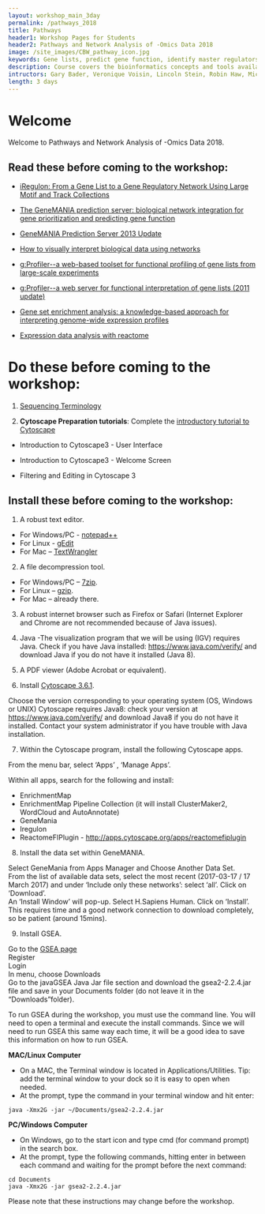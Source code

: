 ```yaml
---
layout: workshop_main_3day
permalink: /pathways_2018
title: Pathways
header1: Workshop Pages for Students
header2: Pathways and Network Analysis of -Omics Data 2018
image: /site_images/CBW_pathway_icon.jpg
keywords: Gene lists, predict gene function, identify master regulators
description: Course covers the bioinformatics concepts and tools available for interpreting a gene list using pathway and network information. 
intructors: Gary Bader, Veronique Voisin, Lincoln Stein, Robin Haw, Micheal Hoffman
length: 3 days
---
```

# Welcome <a id="welcome"></a>

Welcome to Pathways and Network Analysis of -Omics Data 2018.  

## Read these before coming to the workshop:

* [iRegulon: From a Gene List to a Gene Regulatory Network Using Large Motif and Track Collections](http://www.ncbi.nlm.nih.gov/pubmed/25058159)
  
* [The GeneMANIA prediction server: biological network integration for gene prioritization and predicting gene function](http://www.ncbi.nlm.nih.gov/pubmed/20576703)
  
* [GeneMANIA Prediction Server 2013 Update](http://www.ncbi.nlm.nih.gov/pubmed/23794635)
  
* [How to visually interpret biological data using networks](http://www.ncbi.nlm.nih.gov/pubmed/19816451)
  
* [g:Profiler--a web-based toolset for functional profiling of gene lists from large-scale experiments](http://www.ncbi.nlm.nih.gov/pubmed/17478515)
  
* [g:Profiler--a web server for functional interpretation of gene lists (2011 update)](http://www.ncbi.nlm.nih.gov/pubmed/21646343)
  
* [Gene set enrichment analysis: a knowledge-based approach for interpreting genome-wide expression profiles](http://www.ncbi.nlm.nih.gov/pubmed/16199517)
  
* [Expression data analysis with reactome](http://www.ncbi.nlm.nih.gov/pubmed/25754994)  

# Do these before coming to the workshop:

1) [Sequencing Terminology](http://www.ncbi.nlm.nih.gov/projects/genome/glossary.shtml)

2)  **Cytoscape Preparation tutorials**: Complete the [introductory tutorial to Cytoscape](http://opentutorials.cgl.ucsf.edu/index.php/Portal:Cytoscape3)

* Introduction to Cytoscape3 - User Interface

* Introduction to Cytoscape3 - Welcome Screen

* Filtering and Editing in Cytoscape 3

## Install these before coming to the workshop:

1) A robust text editor.   

* For Windows/PC - [notepad++](http://notepad-plus-plus.org/)  
* For Linux - [gEdit](http://projects.gnome.org/gedit/)  
* For Mac – [TextWrangler](http://www.barebones.com/products/textwrangler/download.html)

2) A file decompression tool.  

* For Windows/PC – [7zip](http://www.7-zip.org/).  
* For Linux – [gzip](http://www.gzip.org).   
* For Mac – already there.

3) A robust internet browser such as Firefox or Safari (Internet Explorer and Chrome are not recommended because of Java issues).

4) Java -The visualization program that we will be using (IGV) requires Java. Check if you have Java installed: https://www.java.com/verify/ and download Java if you do not have it installed (Java 8).

5) A PDF viewer (Adobe Acrobat or equivalent).

6) Install [Cytoscape 3.6.1](http://chianti.ucsd.edu/cytoscape-3.6.1/).  

Choose the version corresponding to your operating system (OS, Windows or UNIX) 
Cytoscape requires Java8: check your version at  https://www.java.com/verify/ and download Java8 if you do not have it installed. Contact your system administrator if you have trouble with Java installation. 

7) Within the Cytoscape program, install the following Cytoscape apps.  

From the menu bar, select ‘Apps’ , ‘Manage Apps’.
 
Within all apps, search for the following and install:  

 * EnrichmentMap 
 * EnrichmentMap Pipeline Collection (it will install ClusterMaker2, WordCloud and AutoAnnotate) 
 * GeneMania 
 * Iregulon  
 * ReactomeFIPlugin - http://apps.cytoscape.org/apps/reactomefiplugin  
 
 
8) Install the data set within GeneMANIA.

Select GeneMania from Apps Manager and Choose Another Data Set.  
From the list of available data sets, select the most recent (2017-03-17 / 17 March 2017) and under ‘Include only these networks’: select ‘all’. Click on ‘Download’.  
An ‘Install Window’ will pop-up. Select H.Sapiens Human. Click on ‘Install’.  
This requires time and a good network connection to download completely, so be patient (around 15mins).  

  
9) Install GSEA.  

Go to the [GSEA page](http://www.broadinstitute.org/gsea/index.jsp)    
Register  
Login  
In menu, choose Downloads  
Go to the javaGSEA Java Jar file section and download the gsea2-2.2.4.jar file and save in your Documents folder (do not leave it in the “Downloads”folder).  
 
To run GSEA during the workshop, you must use the command line. You will need to open a terminal and execute the install commands. Since we will need to run GSEA this same way each time, it will be a good idea to save this information on how to run GSEA.
 
**MAC/Linux Computer** 

* On a MAC, the Terminal window is located in Applications/Utilities. Tip: add the terminal window to your dock so it is easy to open when needed.  
* At the prompt, type the command in your terminal window and hit enter:

```
java -Xmx2G -jar ~/Documents/gsea2-2.2.4.jar
```

**PC/Windows Computer** 

* On Windows, go to the start icon and type cmd (for command prompt) in the search box.  
* At the prompt, type the following commands, hitting enter in between each command and waiting for the prompt before the next command:

```
cd Documents
java -Xmx2G -jar gsea2-2.2.4.jar
```

Please note that these instructions may change before the workshop.  
